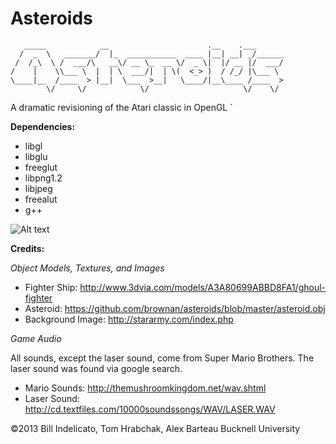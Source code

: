 Asteroids
=========

	   _____            __                      .__    .___      
	  /  _  \   _______/  |_  ___________  ____ |__| __| _/______
	 /  /_\  \ /  ___/\   __\/ __ \_  __ \/  _ \|  |/ __ |/  ___/
	/    |    \\___ \  |  | \  ___/|  | \(  <_> )  / /_/ |\___ \ 
	\____|__  /____  > |__|  \___  >__|   \____/|__\____ /____  >
	        \/     \/            \/                     \/    \/ 

A dramatic revisioning of the Atari classic in OpenGL
`

**Dependencies:**

+  libgl
+  libglu
+  freeglut
+  libpng1.2
+  libjpeg
+  freealut
+  g++

![Alt text](https://raw.github.com/windelicato/Asteroids/master/screenshot.png "Asteroids")


**Credits:**


*Object Models, Textures, and Images*


*  Fighter Ship: http://www.3dvia.com/models/A3A80699ABBD8FA1/ghoul-fighter
*  Asteroid: https://github.com/brownan/asteroids/blob/master/asteroid.obj
*  Background Image: http://stararmy.com/index.php



*Game Audio*

All sounds, except the laser sound, come from Super Mario Brothers. The laser sound was found via google search. 

*  Mario Sounds: http://themushroomkingdom.net/wav.shtml
*  Laser Sound: http://cd.textfiles.com/10000soundssongs/WAV/LASER.WAV

©2013 Bill Indelicato, Tom Hrabchak, Alex Barteau  Bucknell University
